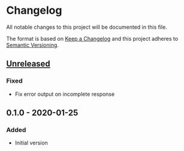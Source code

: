 # Changelog
All notable changes to this project will be documented in this file.

The format is based on [Keep a Changelog](http://keepachangelog.com/en/1.0.0/)
and this project adheres to [Semantic Versioning](http://semver.org/spec/v2.0.0.html).

## [Unreleased]
### Fixed
- Fix error output on incomplete response

## 0.1.0 - 2020-01-25
### Added
- Initial version

[Unreleased]: https://github.com/particleflux/bitbutler/compare/1.0.0...HEAD
